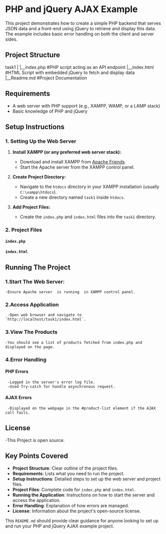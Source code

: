 # PHP and jQuery AJAX Example

This project demonstrates how to create a simple PHP backend that serves JSON data and a front-end using jQuery to retrieve and display this data. The example includes basic error handling on both the client and server sides.

## Project Structure
task1
|
|__index.php #PHP script acting as an API endpoint
|__index.html #HTML Script with embedded jQuery to fetch and display data
|__Readme.md #Project Documentation


## Requirements

- A web server with PHP support (e.g., XAMPP, WAMP, or a LAMP stack)
- Basic knowledge of PHP and jQuery

## Setup Instructions

### 1. Setting Up the Web Server

1. **Install XAMPP (or any preferred web server stack):**
   - Download and install XAMPP from [Apache Friends](https://www.apachefriends.org/index.html).
   - Start the Apache server from the XAMPP control panel.

2. **Create Project Directory:**
   - Navigate to the `htdocs` directory in your XAMPP installation (usually `C:\xampp\htdocs`).
   - Create a new directory named `task1` inside `htdocs`.

3. **Add Project Files:**
   - Create the `index.php` and `index.html` files into the `task1` directory.

### 2. Project Files

#### `index.php`
####  `index.html`

## Running The Project

### 1.**Start The Web Server:**
    -Ensure Apache server  is running  in XAMPP control panel.

### 2.**Access Application**
     -Open web browser and navigate to `http://localhost/task1/index.html`.

### 3.**View The Products**
    -You should see a list of products fetched from index.php and displayed on the page.

### 4.Error Handling
#### PHP Errors
     -Logged in the server's error log file.
     -Used Try-catch for handle asynchronous request.

#### AJAX Errors
     -Displayed on the webpage in the #product-list element if the AJAX call fails.

## License
   -This Project is open source.

## Key Points Covered

- **Project Structure**: Clear outline of the project files.
- **Requirements**: Lists what you need to run the project.
- **Setup Instructions**: Detailed steps to set up the web server and project files.
- **Project Files**: Complete code for `index.php` and `index.html`.
- **Running the Application**: Instructions on how to start the server and access the application.
- **Error Handling**: Explanation of how errors are managed.
- **License**: Information about the project's open-source license.

This `README.md` should provide clear guidance for anyone looking to set up and run your PHP and jQuery AJAX example project.

     



